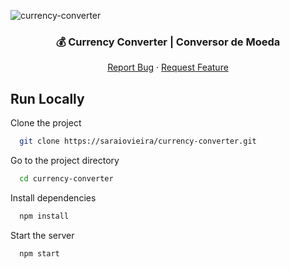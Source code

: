<!-- INTRO -->
![currency-converter](https://user-images.githubusercontent.com/74243584/174495874-af57c337-1064-43f2-85d9-5170f1280092.gif)

<div align="center">
  <h3 align="center">💰 Currency Converter | Conversor de Moeda</h3>

  <p align="center">
    <a href="https://github.com/saraiovieira/currency-converter/issues">Report Bug</a>
    ·
    <a href="https://github.com/saraiovieira/currency-converter/issues">Request Feature</a>
  </p>
</div>

<!-- RUN LOCALLY-->

## Run Locally

Clone the project

```bash
  git clone https://saraiovieira/currency-converter.git
```

Go to the project directory

```bash
  cd currency-converter
```

Install dependencies

```bash
  npm install
```

Start the server

```bash
  npm start
```
